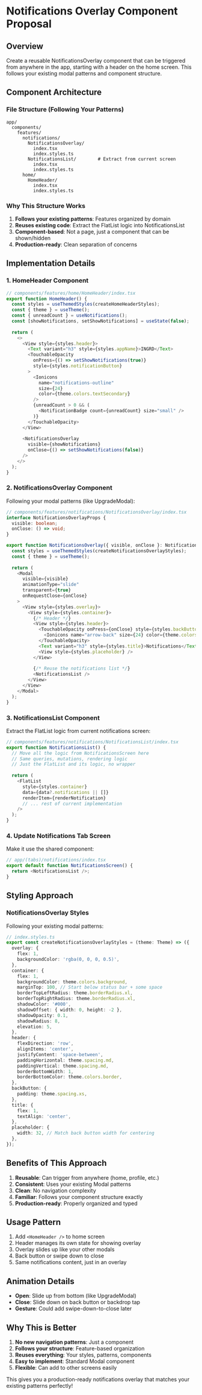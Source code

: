 # Notifications Overlay Component Proposal

## Overview

Create a reusable NotificationsOverlay component that can be triggered from anywhere in the app, starting with a header on the home screen. This follows your existing modal patterns and component structure.

## Component Architecture

### File Structure (Following Your Patterns)

```
app/
  components/
    features/
      notifications/
        NotificationsOverlay/
          index.tsx
          index.styles.ts
        NotificationsList/        # Extract from current screen
          index.tsx
          index.styles.ts
      home/
        HomeHeader/
          index.tsx
          index.styles.ts
```

### Why This Structure Works

1. **Follows your existing patterns**: Features organized by domain
2. **Reuses existing code**: Extract the FlatList logic into NotificationsList
3. **Component-based**: Not a page, just a component that can be shown/hidden
4. **Production-ready**: Clean separation of concerns

## Implementation Details

### 1. HomeHeader Component

```typescript
// components/features/home/HomeHeader/index.tsx
export function HomeHeader() {
  const styles = useThemedStyles(createHomeHeaderStyles);
  const { theme } = useTheme();
  const { unreadCount } = useNotifications();
  const [showNotifications, setShowNotifications] = useState(false);
  
  return (
    <>
      <View style={styles.header}>
        <Text variant="h3" style={styles.appName}>INGRD</Text>
        <TouchableOpacity 
          onPress={() => setShowNotifications(true)}
          style={styles.notificationButton}
        >
          <Ionicons 
            name="notifications-outline" 
            size={24} 
            color={theme.colors.textSecondary} 
          />
          {unreadCount > 0 && (
            <NotificationBadge count={unreadCount} size="small" />
          )}
        </TouchableOpacity>
      </View>
      
      <NotificationsOverlay 
        visible={showNotifications}
        onClose={() => setShowNotifications(false)}
      />
    </>
  );
}
```

### 2. NotificationsOverlay Component

Following your modal patterns (like UpgradeModal):

```typescript
// components/features/notifications/NotificationsOverlay/index.tsx
interface NotificationsOverlayProps {
  visible: boolean;
  onClose: () => void;
}

export function NotificationsOverlay({ visible, onClose }: NotificationsOverlayProps) {
  const styles = useThemedStyles(createNotificationsOverlayStyles);
  const { theme } = useTheme();
  
  return (
    <Modal
      visible={visible}
      animationType="slide"
      transparent={true}
      onRequestClose={onClose}
    >
      <View style={styles.overlay}>
        <View style={styles.container}>
          {/* Header */}
          <View style={styles.header}>
            <TouchableOpacity onPress={onClose} style={styles.backButton}>
              <Ionicons name="arrow-back" size={24} color={theme.colors.text} />
            </TouchableOpacity>
            <Text variant="h3" style={styles.title}>Notifications</Text>
            <View style={styles.placeholder} />
          </View>
          
          {/* Reuse the notifications list */}
          <NotificationsList />
        </View>
      </View>
    </Modal>
  );
}
```

### 3. NotificationsList Component

Extract the FlatList logic from current notifications screen:

```typescript
// components/features/notifications/NotificationsList/index.tsx
export function NotificationsList() {
  // Move all the logic from NotificationsScreen here
  // Same queries, mutations, rendering logic
  // Just the FlatList and its logic, no wrapper
  
  return (
    <FlatList
      style={styles.container}
      data={data?.notifications || []}
      renderItem={renderNotification}
      // ... rest of current implementation
    />
  );
}
```

### 4. Update Notifications Tab Screen

Make it use the shared component:

```typescript
// app/(tabs)/notifications/index.tsx
export default function NotificationsScreen() {
  return <NotificationsList />;
}
```

## Styling Approach

### NotificationsOverlay Styles

Following your existing modal patterns:

```typescript
// index.styles.ts
export const createNotificationsOverlayStyles = (theme: Theme) => ({
  overlay: {
    flex: 1,
    backgroundColor: 'rgba(0, 0, 0, 0.5)',
  },
  container: {
    flex: 1,
    backgroundColor: theme.colors.background,
    marginTop: 100, // Start below status bar + some space
    borderTopLeftRadius: theme.borderRadius.xl,
    borderTopRightRadius: theme.borderRadius.xl,
    shadowColor: '#000',
    shadowOffset: { width: 0, height: -2 },
    shadowOpacity: 0.1,
    shadowRadius: 8,
    elevation: 5,
  },
  header: {
    flexDirection: 'row',
    alignItems: 'center',
    justifyContent: 'space-between',
    paddingHorizontal: theme.spacing.md,
    paddingVertical: theme.spacing.md,
    borderBottomWidth: 1,
    borderBottomColor: theme.colors.border,
  },
  backButton: {
    padding: theme.spacing.xs,
  },
  title: {
    flex: 1,
    textAlign: 'center',
  },
  placeholder: {
    width: 32, // Match back button width for centering
  },
});
```

## Benefits of This Approach

1. **Reusable**: Can trigger from anywhere (home, profile, etc.)
2. **Consistent**: Uses your existing Modal patterns
3. **Clean**: No navigation complexity
4. **Familiar**: Follows your component structure exactly
5. **Production-ready**: Properly organized and typed

## Usage Pattern

1. Add `<HomeHeader />` to home screen
2. Header manages its own state for showing overlay
3. Overlay slides up like your other modals
4. Back button or swipe down to close
5. Same notifications content, just in an overlay

## Animation Details

- **Open**: Slide up from bottom (like UpgradeModal)
- **Close**: Slide down on back button or backdrop tap
- **Gesture**: Could add swipe-down-to-close later

## Why This is Better

1. **No new navigation patterns**: Just a component
2. **Follows your structure**: Feature-based organization
3. **Reuses everything**: Your styles, patterns, components
4. **Easy to implement**: Standard Modal component
5. **Flexible**: Can add to other screens easily

This gives you a production-ready notifications overlay that matches your existing patterns perfectly!
